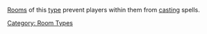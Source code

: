 [Rooms](:Category:_Rooms.md "wikilink") of this
[type](:Category:_Room_Types.md "wikilink") prevent players within them
from [casting](Cast.md "wikilink") spells.

[Category: Room Types](Category:_Room_Types "wikilink")
